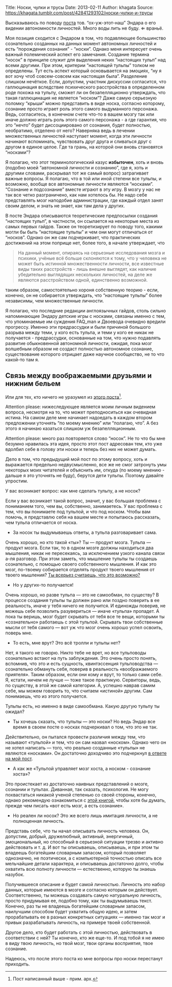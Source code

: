 Title: Носки, чулки и трусы
Date: 2013-02-11
Author: khagata
Source: https://khagata.tumblr.com/post/42841293102/носки-чулки-и-трусы

Высказываюсь по поводу [поста](https://tulpa-leekah.tumblr.com/post/42809137646) тов. “ох-уж-этот-наш” Эндара о его видении автономности личностей. Много воды лить не буду. ⇐ враньё.

Моя позиция сходится с Эндаром в том, что подавляющее большинство сознательно созданных на данных момент автономных личностей и есть “порождения сознания” - “носки”. Однако меня интересует очень важный полемический аспект его замечания. Создание термина “носок” в принципе служит для выделения неких “настоящих тульп” над всеми другими. При этом, критерии “настоящей тульпы” толком не определены. Тут есть аспект который основывается на эмоциях, “ну я вот хочу чтоб совсем-совсем как настоящая была”. Разделение слишком нечёткое. Если, допустим, участник дискуссии согласится, что галлюцинация вследствие психического расстройства в определенном роде похожа на тульпу, сможет ли он безапелляционно утверждать, что такая галлюцинация не является “носком”? Даже самую серьезную поломку “крыши” можно представить в виде носка, согласно которому, сознание просто играет роль этого самого выдуманного персонажа. Ведь, согласитесь, в конечном счете что-то в вашем мозгу так или иначе должно играть роль этого самого персонажа - а где гарантия, что это “нечто” будет диссоциировано от сознания, будет полностью, необратимо, отделено от него? Наверняка ведь в лечении множественных личностей наступает момент, когда эти личности начинают вспоминать, чувствовать друг друга и сливаться друг с другом в единое целое. Где та грань, на которой они вновь становятся “носками”?

Я полагаю, что этот терминологический казус **избыточен**, хоть и вновь (подобно моей “автономной личности и сознанию”, где я, хоть и другими словами, раскрывал тот же самый вопрос) затрагивает важные вопросы. Я полагаю, что в той или иной степени все тульпы, и возможно, вообще все автономные личности являются “носками”. “Сознание и подсознание” вместе играют в эту игру. В мозгу у нас не так все четко разграничено, как нам хотелось бы. Не надо себе представлять мозг наподобие администрации, где каждый отдел занят своим делом, и знать не знает, как там дела у других.

В посте Эндара описываются теоретические предпосылки создания “настоящих тульп”, в частности, он ссылается на некоторые места из самых первых гайдов. Также он теоретизирует по поводу того, какими могли бы быть “настоящие тульпы” и чем они могут отличаться от “носков”. Однако он же сам подчеркивает, что практических достижений на этом поприще нет, более того, в начале утверждает, что

> На данный момент, опираясь на серьезные исследования мозга и психики, учёные всё больше склоняются к тому, что у человека не может быть истинной множественности личности, все известные виды таких расстройств - лишь внешне выглядят, как наличие убедительно выглядящих нескольких личностей, на деле же являются расстройством одной, единственно возможной.

таким образом, самостоятельно хороня собственную теорию - если, конечно, он не собирается утверждать, что “настоящие тульпы” более независимы, чем множественные личности.

Я полагаю, что последние редакции англоязычных гайдов, столь сильно напоминающие Эндару детские игры с носками, связаны именно с тем, что упоминаемые им суждения FAQ\_man и Двоевода очевидно вредили прогрессу. Именно эти предрассудки и были причиной большого разрыва между теми, у кого есть тульпа, и теми у кого ее никак не получается - предрассудки, основанные на том, что нужно подавлять развитие обыкновенной автономной личности, ожидая, пока мозг волшебным образом не создаст полностью автономное сознание, существование которого отрицает даже научное сообщество, не то что какой-то там я.

## Связь между воображаемыми друзьями и нижним бельем

Или для тех, кто ничего не уразумел из [этого поста](https://khagata.tumblr.com/post/42841293102)[^1].

[^1]: Пост написанный выше - прим. арх.

Attention please: нижеследующее является моим личным видением вопроса, несмотря на то, что может преподноситься как очевидная истина. На самом деле мне начинает надоедать в каждом втором предложении уточнять “по моему мнению” или “полагаю, что”. А без этого я начинаю казаться слишком уж безапелляционным.

Attention please: много раз повторяется слово “носок”. Не то что бы мне безумно нравилась эта идея, просто этот пост адресован тем, кто уже вдолбил себе в голову эти носки и теперь без них не может думать.

Дело в том, что предыдущий мой пост по этому вопросу, хоть и выражается предельно недвусмысленно, все же не смог затронуть умы некоторых моих читателей и объяснить им, откуда (по моему мнению - дальше я это уточнять не буду), берутся дети тульпы. Поэтому давайте упростим.

У вас возникает вопрос: как мне сделать тульпу, а не носок?

Если у вас возникает такой вопрос, значит, у вас большая проблема с пониманием того, чем вы, собственно, занимаетесь. У вас проблема с тем, что вы понимаете под тульпой, и что под носком. Чтобы вам помочь, я представлю себя на вашем месте и попытаюсь рассказать, чем тульпа отличается от носка.

*   За носок ты выдумываешь ответы, а тульпа разговаривает сама.

Очень хорошо, но кто такой «ты»? Ты — продукт мозга. Тульпа — продукт мозга. Если так, то в одном мозге должны находиться два мышления, никак не пересекаясь, за исключением узкого канала связи а-ля разговор. При этом заметь, что мышление тульпы ты создаешь сознательно, с помощью своего собственного мышления. И как это мозг, по-твоему собирается отделять продукт твоего мышления от твоего мышления? [Ты всерьез считаешь, что это возможно?](/somneniia-i-motivatsiia/avtonomnaia-lichnost-i-soznanie)

*   Но у других-то получается!

Очень хорошо, но разве тульпа — это не самообман, по существу? В процессе создания тульпы ты должен рано или поздно поверить в ее реальность, иначе у тебя ничего не получится. И единожды поверив, не можешь себе позволить разувериться — иначе «тульпа» пропадет. А пока ты веришь, мозг будет скрывать от тебя все те вещи, которыми ты «сознательно» работаешь с этой тульпой. Скрывать твои собственные мысли от тебя самого — вот уж что мозг очень хорошо успел освоить, поверь мне.

*   То есть, мне врут? Это всё тролли и тульпы нет?

Нет, я такого не говорю. Никто тебе не врет, но все тульповоды сознательно встают на путь заблуждения. Это очень просто понять, вспомнив, что это и есть сущность, квинтэссенция тульповодства — сознательно обмануть себя, поверив в реальность «воображаемого приятеля». Таким образом, если они кому и врут, то только сами себе. Я, кстати, ничем не лучше — тоже такое практикую. Сервиторы, ведь, по существу, в этой же самой категории. А, успешно наврав самим себе, мы можем говорить то, что считаем «истиной» другим. Сам понимаешь, что из этого получается.

Тульпы есть, но именно в виде самообмана. Какую другую тульпу ты ожидал?

*   Ты хочешь сказать, что тульпы — это носки? Но ведь Эндар все время в своем посте о носках подчеркивал о том, что это не так.

Действительно, он пытался провести различия между тем, что называют «тульпой» и тем, что он сам назвал «носком». Однако чего он не хотел написать — того, что реально созданные «тульпы» не являются «носками». Он достаточно доходчиво это подчеркнул [в ответе на мой пост](https://tulpa-leekah.tumblr.com/post/42843973274).

*   А как же «Тульпой управляет мозг хоста, а носком - сознание хоста»?

Это проистекает из достаточно наивных представлений о мозге, сознании и тульпах. Диванная, так сказать, психология. Не могу похвастаться никакой ученой степенью со своей стороны, конечно, однако рекомендую ознакомиться с [этой книгой](https://flibusta.net/b/230788/read), чтобы хотя бы думать, прежде чем писать «вот есть мозг, а есть сознание».

*   Но реален ли носок? Это же всего лишь имитация личности, а не полноценная личность.

Представь себе, что ты начал описывать личность человека. Он, допустим, добрый, дружелюбный, активный, энергичный, эмоциональный, но способный в серьезной ситуации трезво и активно действовать и т. д. И вот ты описываешь, описываешь, и при этом ты владеешь богатейшим словарным запасом, который позволяет однозначно, не поэтически, а с компьютерной точностью описать все мельчайшие детали характера, и описываешь достаточно долго, чтобы охватить всю полноту личности — естественно, которую ты знаешь назубок.

Получившееся описание и будет самой личностью. Личность это набор данных, которые имеются в мозге и согласно которым он действует. Соответственно, ты можешь создавать самую натуральную личность, просто придумывая ее, подобно тому, как ты выдумываешь текст. Конечно, раз ты не владеешь богатейшим словарным запасом, наилучшим способом будет ухватить общую идею, и затем прорабатывать ее в разных конкретных ситуациях — именно так мозг и привык разрабатывать личность, на примере твоей собственной.

Другое дело, кто будет работать с этой личностью, действовать в соответствии с ней? Ты конечно, кто же еще-то. И под тобой я не имею в виду твою личность, но твой мозг, твои органы восприятия, твое сознание.

Надеюсь, что после этого поста ко мне вопросы про носки перестанут приходить.
